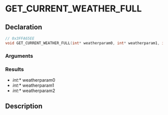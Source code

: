 # GET_CURRENT_WEATHER_FULL

## Declaration
```cpp
// 0x3FFA65EE
void GET_CURRENT_WEATHER_FULL(int* weatherparam0, int* weatherparam1, int* weatherparam2);
```

### Arguments

### Results
- **int*:** weatherparam0
- **int*:** weatherparam1
- **int*:** weatherparam2

## Description
